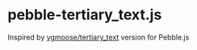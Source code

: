 # pebble-tertiary_text.js

Inspired by [vgmoose/tertiary_text](https://github.com/vgmoose/tertiary_text) version for Pebble.js
